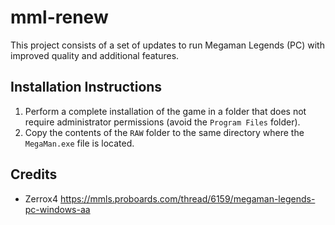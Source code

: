 # mml-renew

This project consists of a set of updates to run Megaman Legends (PC) with improved quality and additional features.

## Installation Instructions

1. Perform a complete installation of the game in a folder that does not require administrator permissions (avoid the `Program Files` folder).
2. Copy the contents of the `RAW` folder to the same directory where the `MegaMan.exe` file is located.

## Credits
- Zerrox4
https://mmls.proboards.com/thread/6159/megaman-legends-pc-windows-aa
